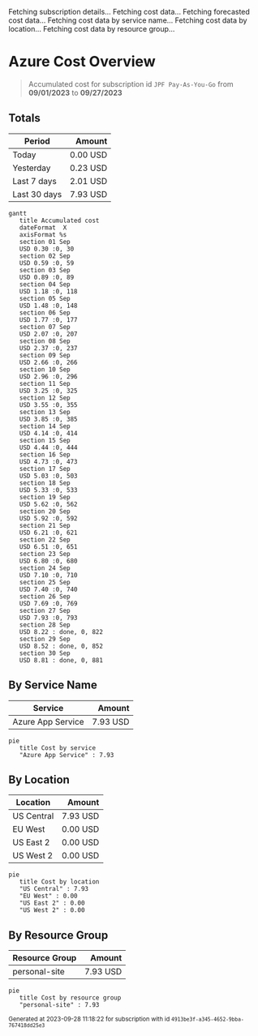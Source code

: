 Fetching subscription details...
Fetching cost data...
Fetching forecasted cost data...
Fetching cost data by service name...
Fetching cost data by location...
Fetching cost data by resource group...
# Azure Cost Overview

> Accumulated cost for subscription id `JPF Pay-As-You-Go` from **09/01/2023** to **09/27/2023**

## Totals

|Period|Amount|
|---|---:|
|Today|0.00 USD|
|Yesterday|0.23 USD|
|Last 7 days|2.01 USD|
|Last 30 days|7.93 USD|

```mermaid
gantt
   title Accumulated cost
   dateFormat  X
   axisFormat %s
   section 01 Sep
   USD 0.30 :0, 30
   section 02 Sep
   USD 0.59 :0, 59
   section 03 Sep
   USD 0.89 :0, 89
   section 04 Sep
   USD 1.18 :0, 118
   section 05 Sep
   USD 1.48 :0, 148
   section 06 Sep
   USD 1.77 :0, 177
   section 07 Sep
   USD 2.07 :0, 207
   section 08 Sep
   USD 2.37 :0, 237
   section 09 Sep
   USD 2.66 :0, 266
   section 10 Sep
   USD 2.96 :0, 296
   section 11 Sep
   USD 3.25 :0, 325
   section 12 Sep
   USD 3.55 :0, 355
   section 13 Sep
   USD 3.85 :0, 385
   section 14 Sep
   USD 4.14 :0, 414
   section 15 Sep
   USD 4.44 :0, 444
   section 16 Sep
   USD 4.73 :0, 473
   section 17 Sep
   USD 5.03 :0, 503
   section 18 Sep
   USD 5.33 :0, 533
   section 19 Sep
   USD 5.62 :0, 562
   section 20 Sep
   USD 5.92 :0, 592
   section 21 Sep
   USD 6.21 :0, 621
   section 22 Sep
   USD 6.51 :0, 651
   section 23 Sep
   USD 6.80 :0, 680
   section 24 Sep
   USD 7.10 :0, 710
   section 25 Sep
   USD 7.40 :0, 740
   section 26 Sep
   USD 7.69 :0, 769
   section 27 Sep
   USD 7.93 :0, 793
   section 28 Sep
   USD 8.22 : done, 0, 822
   section 29 Sep
   USD 8.52 : done, 0, 852
   section 30 Sep
   USD 8.81 : done, 0, 881
```

## By Service Name

|Service|Amount|
|---|---:|
|Azure App Service|7.93 USD|

```mermaid
pie
   title Cost by service
   "Azure App Service" : 7.93
```

## By Location

|Location|Amount|
|---|---:|
|US Central|7.93 USD|
|EU West|0.00 USD|
|US East 2|0.00 USD|
|US West 2|0.00 USD|

```mermaid
pie
   title Cost by location
   "US Central" : 7.93
   "EU West" : 0.00
   "US East 2" : 0.00
   "US West 2" : 0.00
```

## By Resource Group

|Resource Group|Amount|
|---|---:|
|personal-site|7.93 USD|

```mermaid
pie
   title Cost by resource group
   "personal-site" : 7.93
```

<sup>Generated at 2023-09-28 11:18:22 for subscription with id `4913be3f-a345-4652-9bba-767418dd25e3`</sup>
